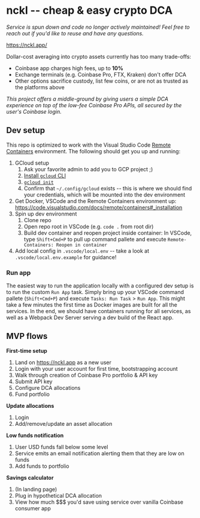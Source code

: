 # nckl -- cheap & easy crypto DCA
*Service is spun down and code no longer actively maintained! Feel free to reach out if you'd like to reuse and have any questions.*

https://nckl.app/

Dollar-cost averaging into crypto assets currently has too many trade-offs:
* Coinbase app charges high fees, up to **10%**
* Exchange terminals (e.g. Coinbase Pro, FTX, Kraken) don't offer DCA
* Other options sacrifice custody, list few coins, or are not as trusted as the platforms above

_This project offers a middle-ground by giving users a simple DCA experience on top of the low-fee Coinbase Pro APIs, all secured by the user's Coinbase login._

## Dev setup
This repo is optimized to work with the Visual Studio Code [Remote Containers](https://code.visualstudio.com/docs/remote/containers) environment. The following should get you up and running:
1. GCloud setup
    1. Ask your favorite admin to add you to GCP project ;)
    2. [Install `gcloud` CLI](https://cloud.google.com/sdk/docs/install-sdk#installing_the_latest_version)
    3. [`gcloud init`](https://cloud.google.com/sdk/docs/install-sdk#initializing_the)
    4. Confirm that `~/.config/gcloud` exists -- this is where we should find your credentials, which will be mounted into the dev environment
2. Get Docker, VSCode and the Remote Containers environment up: https://code.visualstudio.com/docs/remote/containers#_installation
3. Spin up dev environment
    1. Clone repo
    2. Open repo root in VSCode (e.g. `code .` from root dir)
    3. Build dev container and reopen project inside container: In VSCode, type `Shift+Cmd+P` to pull up command pallete and execute `Remote-Containers: Reopen in container`
4. Add local config in `.vscode/local.env` -- take a look at `.vscode/local.env.example` for guidance!

### Run app
The easiest way to run the application locally with a configured dev setup is to run the custom `Run App` task. Simply bring up your VSCode command pallete (`Shift+Cmd+P`) and execute `Tasks: Run Task` > `Run App`. This might take a few minutes the first time as Docker images are built for all the services. In the end, we should have containers running for all services, as well as a Webpack Dev Server serving a dev build of the React app.

## MVP flows
**First-time setup**
1. Land on https://nckl.app as a new user
2. Login with your user account for first time, bootstrapping account
3. Walk through creation of Coinbase Pro portfolio & API key
4. Submit API key
5. Configure DCA allocations
6. Fund portfolio

**Update allocations**
1. Login
2. Add/remove/update an asset allocation

**Low funds notification**
1. User USD funds fall below some level
2. Service emits an email notification alerting them that they are low on funds
3. Add funds to portfolio

**Savings calculator**
1. (In landing page)
2. Plug in hypothetical DCA allocation
3. View how much $$$ you'd save using service over vanilla Coinbase consumer app
